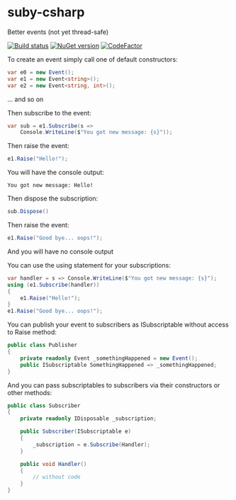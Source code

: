 # suby-csharp
Better events (not yet thread-safe)

[![Build status](https://ci.appveyor.com/api/projects/status/boxmp393o0u878kv?svg=true)](https://ci.appveyor.com/project/nklbdev/suby-csharp)
[![NuGet version](https://badge.fury.io/nu/suby.nklbdev.svg)](https://www.nuget.org/packages/suby.nklbdev)
[![CodeFactor](https://www.codefactor.io/repository/github/nklbdev/suby-csharp/badge)](https://www.codefactor.io/repository/github/nklbdev/suby-csharp)

To create an event simply call one of default constructors:
```cs
var e0 = new Event();
var e1 = new Event<string>();
var e2 = new Event<string, int>();
```
... and so on

Then subscribe to the event:
```cs
var sub = e1.Subscribe(s =>
    Console.WriteLine($"You got new message: {s}"));
```

Then raise the event:
```cs
e1.Raise("Hello!");
```

You will have the console output:
```
You got new message: Hello!
```

Then dispose the subscription:
```cs
sub.Dispose()
```

Then raise the event:
```cs
e1.Raise("Good bye... oops!");
```

And you will have no console output

You can use the using statement for your subscriptions:
```cs
var handler = s => Console.WriteLine($"You got new message: {s}");
using (e1.Subscribe(handler))
{
    e1.Raise("Hello!");
}
e1.Raise("Good bye... oops!");
```

You can publish your event to subscribers as ISubscriptable without access to Raise method:

```cs
public class Publisher
{
    private readonly Event _somethingHappened = new Event();
    public ISubscriptable SomethingHappened => _somethingHappened;
}
```
And you can pass subscriptables to subscribers via their constructors or other methods:

```cs
public class Subscriber
{
    private readonly IDisposable _subscription;

    public Subscriber(ISubscriptable e)
    {
        _subscription = e.Subscribe(Handler);
    }

    public void Handler()
    {
        // without code
    }
}
```
